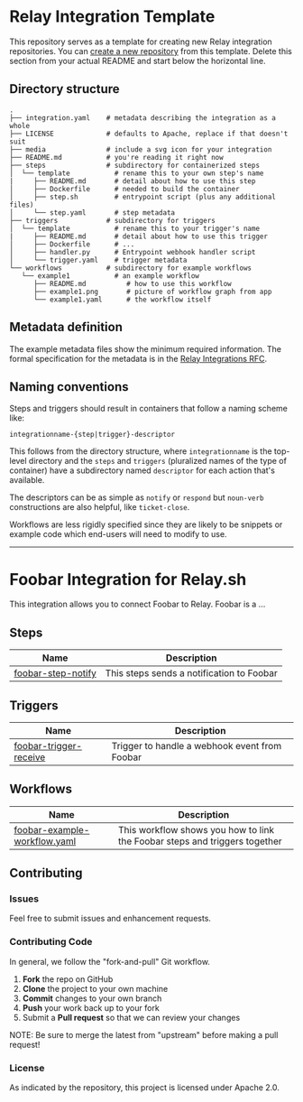 # Relay Integration Template

This repository serves as a template for creating new Relay integration repositories. You can [create a new repository](https://help.github.com/en/github/creating-cloning-and-archiving-repositories/creating-a-repository-from-a-template) from this template. Delete this section from your actual README and start below the horizontal line.

## Directory structure

```
.
├── integration.yaml    # metadata describing the integration as a whole
├── LICENSE             # defaults to Apache, replace if that doesn't suit
├── media               # include a svg icon for your integration
├── README.md           # you're reading it right now
├── steps               # subdirectory for containerized steps
│  └── template           # rename this to your own step's name
|     ├── README.md       # detail about how to use this step
│     ├── Dockerfile      # needed to build the container
│     ├── step.sh         # entrypoint script (plus any additional files)
│     └── step.yaml       # step metadata 
├── triggers            # subdirectory for triggers
│  └── template           # rename this to your trigger's name
|     ├── README.md       # detail about how to use this trigger
│     ├── Dockerfile      # ... 
│     ├── handler.py      # Entrypoint webhook handler script
│     └── trigger.yaml    # trigger metadata
└── workflows           # subdirectory for example workflows
   └── example1           # an example workflow
      ├── README.md          # how to use this workflow
      ├── example1.png       # picture of workflow graph from app
      └── example1.yaml      # the workflow itself
```

## Metadata definition

The example metadata files show the minimum required information. The formal specification for the metadata is in the [Relay Integrations RFC](https://github.com/puppetlabs/relay-rfcs/blob/master/content/0006-integration-layout/rfc.md).

## Naming conventions

Steps and triggers should result in containers that follow a naming scheme like:

```
integrationname-{step|trigger}-descriptor
```

This follows from the directory structure, where `integrationname` is the top-level directory and the `steps` and `triggers` (pluralized names of the type of container) have a subdirectory named `descriptor` for each action that's available.

The descriptors can be as simple as `notify` or `respond` but `noun-verb` constructions are also helpful, like `ticket-close`.

Workflows are less rigidly specified since they are likely to be snippets or example code which end-users will need to modify to use.

--------

# Foobar Integration for Relay.sh

This integration allows you to connect Foobar to Relay. Foobar is a ...

## Steps

| Name | Description |
|------|-------------|
| [foobar-step-notify](steps/foobar-step-notify) | This steps sends a notification to Foobar |

## Triggers

| Name | Description |
|------|-------------|
| [foobar-trigger-receive](triggers/foobar-trigger-receive) | Trigger to handle a webhook event from Foobar |

## Workflows

| Name | Description |
|------|-------------|
| [foobar-example-workflow.yaml](workflows/foobar-example-workflow) | This workflow shows you how to link the Foobar steps and triggers together |

## Contributing

### Issues

Feel free to submit issues and enhancement requests.

### Contributing Code

In general, we follow the "fork-and-pull" Git workflow.

 1. **Fork** the repo on GitHub
 2. **Clone** the project to your own machine
 3. **Commit** changes to your own branch
 4. **Push** your work back up to your fork
 5. Submit a **Pull request** so that we can review your changes

NOTE: Be sure to merge the latest from "upstream" before making a pull request!

### License

As indicated by the repository, this project is licensed under Apache 2.0.

